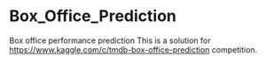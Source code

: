 # Box_Office_Prediction
Box office performance prediction
This is a solution for https://www.kaggle.com/c/tmdb-box-office-prediction competition.
